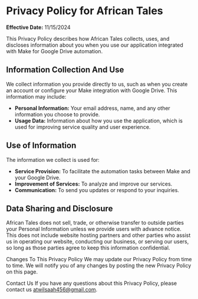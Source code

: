 # Privacy Policy for African Tales

**Effective Date:** 11/15/2024

This Privacy Policy describes how African Tales collects, uses, and discloses information about you when you use our application integrated with Make for Google Drive automation.

## Information Collection And Use

We collect information you provide directly to us, such as when you create an account or configure your Make integration with Google Drive. This information may include:

- **Personal Information:** Your email address, name, and any other information you choose to provide.
- **Usage Data:** Information about how you use the application, which is used for improving service quality and user experience.

## Use of Information

The information we collect is used for:

- **Service Provision:** To facilitate the automation tasks between Make and your Google Drive.
- **Improvement of Services:** To analyze and improve our services.
- **Communication:** To send you updates or respond to your inquiries.

## Data Sharing and Disclosure

African Tales does not sell, trade, or otherwise transfer to outside parties your Personal Information unless we provide users with advance notice. 
This does not include website hosting partners and other parties who assist us in operating our website, conducting our business, or serving our users, 
so long as those parties agree to keep this information confidential.

Changes To This Privacy Policy
   We may update our Privacy Policy from time to time. We will notify you of any changes by posting the new Privacy Policy on this page.

Contact Us
   If you have any questions about this Privacy Policy, please contact us atwilsaah456@gmail.com.
